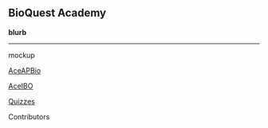 <h2> BioQuest Academy </h2>

<body>
  <b> blurb </b> 
  <hr>
  <p>
    mockup
  </p>

  <a href="url">AceAPBio</a>

  <a href="url">AceIBO</a>

  <a href="url">Quizzes</a>

  <p>
    Contributors
  </p>
</body>

</footer>
